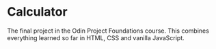 # Calculator
 The final project in the Odin Project Foundations course. This combines everything learned so far in HTML, CSS and vanilla JavaScript.
